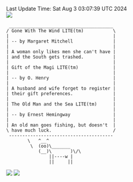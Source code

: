 Last Update Time: 
Sat Aug  3 03:07:39 UTC 2024
<br>![](https://img.shields.io/badge/%E5%A4%A7%E5%AE%B6-%E5%AE%89%E5%AE%89-green)<br>
```
 _______________________________________
/ Gone With The Wind LITE(tm)           \
|                                       |
| -- by Margaret Mitchell               |
|                                       |
| A woman only likes men she can't have |
| and the South gets trashed.           |
|                                       |
| Gift of the Magi LITE(tm)             |
|                                       |
| -- by O. Henry                        |
|                                       |
| A husband and wife forget to register |
| their gift preferences.               |
|                                       |
| The Old Man and the Sea LITE(tm)      |
|                                       |
| -- by Ernest Hemingway                |
|                                       |
| An old man goes fishing, but doesn't  |
\ have much luck.                       /
 ---------------------------------------
        \   ^__^
         \  (oo)\_______
            (__)\       )\/\
                ||----w |
                ||     ||
```
![](https://github-readme-stats.vercel.app/api?username=chenlitw)
![](https://github-readme-stats.vercel.app/api/top-langs/?username=chenlitw)
